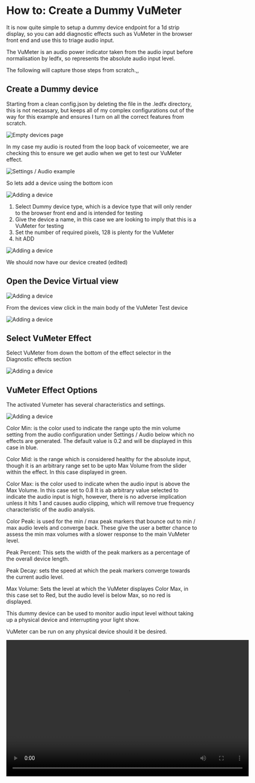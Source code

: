 # How to: Create a Dummy VuMeter

It is now quite simple to setup a dummy device endpoint for a 1d strip
display, so you can add diagnostic effects such as VuMeter in the browser front end and use
this to triage audio input.

The VuMeter is an audio power indicator taken from the audio input before normalisation by ledfx, so represents the absolute audio input level.

The following will capture those steps from scratch.,,

## Create a Dummy device

Starting from a clean config.json by deleting the file in the .ledfx
directory, this is not necassary, but keeps all of my complex
configurations out of the way for this example and ensures I turn on all
the correct features from scratch.

![Empty devices page](/_static/howto/matrix/matrix1.png)

In my case my audio is routed from the loop back of voicemeeter, we are
checking this to ensure we get audio when we get to test our VuMeter effect.

![Settings / Audio example](/_static/howto/matrix/matrix2.png)

So lets add a device using the bottom icon

![Adding a device](/_static/howto/matrix/matrix3.png)

1)  Select Dummy device type, which is a device type that will only
render to the browser front end and is intended for testing
2)  Give the device a name, in this case we are looking to imply that
this is a VuMeter for testing
3)  Set the number of required pixels, 128 is plenty for the VuMeter
4)  hit ADD

![Adding a device](/_static/howto/vumeter/vumeter1.png)

We should now have our device created (edited)

## Open the Device Virtual view

![Adding a device](/_static/howto/vumeter/vumeter2.png)

From the devices view click in the main body of the VuMeter Test device

![Adding a device](/_static/howto/vumeter/vumeter3.png)

## Select VuMeter Effect

Select VuMeter from down the bottom of the effect selector in the Diagnostic effects section

![Adding a device](/_static/howto/vumeter/vumeter4.png)

## VuMeter Effect Options

The activated Vumeter has several characteristics and settings.

![Adding a device](/_static/howto/vumeter/vumeter5.png)

Color Min: is the color used to indicate the range upto the min volume setting from the audio configuration under Settings / Audio below which no effects are generated. The default value is 0.2 and will be displayed in this case in blue.

Color Mid: is the range which is considered healthy for the absolute input, though it is an arbitrary range set to be upto Max Volume from the slider within the effect.
In this case displayed in green.

Color Max: is the color used to indicate when the audio input is above the Max Volume. In this case set to 0.8
It is ab arbitrary value selected to indicate the audio input is high, however, there is no adverse implication unless it hits 1 and causes audio clipping, which will remove true frequency characteristic of the audio analysis.

Color Peak: is used for the min / max peak markers that bounce out to min / max audio levels and converge back. These give the user a better chance to assess the min max volumes with a slower response to the main VuMeter level.

Peak Percent: This sets the width of the peak markers as a percentage of the overall device length.

Peak Decay: sets the speed at which the peak markers converge towards the current audio level.

Max Volume: Sets the level at which the VuMeter displayes Color Max, in this case set to Red, but the audio level is below Max, so no red is displayed.

This dummy device can be used to monitor audio input level without taking up a physical device and interrupting your light show.

VuMeter can be run on any physical device should it be desired.

<video width="640" height="360" controls loop>
   <source src="../_static/howto/vumeter/vumeter6.mp4" type="video/mp4">
   Your browser does not support the video tag.
</video>
<br><br>
